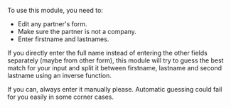 To use this module, you need to:

- Edit any partner's form.
- Make sure the partner is not a company.
- Enter firstname and lastnames.

If you directly enter the full name instead of entering the other fields
separately (maybe from other form), this module will try to guess the
best match for your input and split it between firstname, lastname and
second lastname using an inverse function.

If you can, always enter it manually please. Automatic guessing could
fail for you easily in some corner cases.
